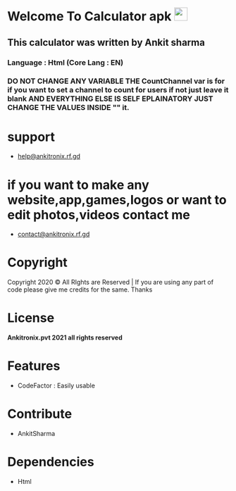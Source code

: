 # Welcome To Calculator apk <img src="https://raw.githubusercontent.com/MartinHeinz/MartinHeinz/master/wave.gif" width="30px">

## This calculator was written by Ankit sharma

### Language : Html (Core Lang : EN)

### DO NOT CHANGE ANY VARIABLE THE CountChannel var is for if you want to set a channel to count for users if not just leave it blank AND EVERYTHING ELSE IS SELF EPLAINATORY JUST CHANGE THE VALUES INSIDE "" it.

# support
- help@ankitronix.rf.gd

# if you want to make any website,app,games,logos or want to edit photos,videos contact me
- contact@ankitronix.rf.gd

# Copyright

Copyright 2020 © All RIghts are Reserved | If you are using any part of code please give me credits for the same. Thanks

# License

**Ankitronix.pvt 2021 all rights reserved**

# Features
- CodeFactor : Easily usable

# Contribute
- AnkitSharma

# Dependencies

- Html
